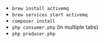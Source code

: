 * `brew install activemq`
* `brew services start activemq`
* `composer install`
* `php consumer.php` (in multiple tabs)
* `php producer.php`
